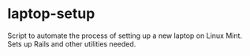laptop-setup
============

Script to automate the process of setting up a new laptop on Linux Mint.
Sets up Rails and other utilities needed.
